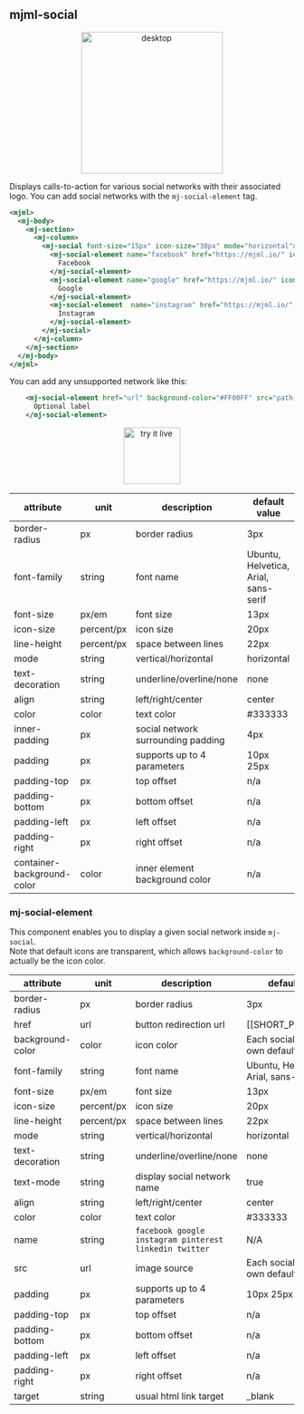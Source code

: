 ## mjml-social

<p align="center">
  <img src="https://cloud.githubusercontent.com/assets/6558790/12751360/0c78ce48-c9bd-11e5-98ca-4a2ac9e6341b.png" alt="desktop" style="width: 250px;"/>
</p>

Displays calls-to-action for various social networks with their associated logo. You can add social networks with the `mj-social-element` tag.

```xml
<mjml>
  <mj-body>
    <mj-section>
      <mj-column>
        <mj-social font-size="15px" icon-size="30px" mode="horizontal">
          <mj-social-element name="facebook" href="https://mjml.io/" icon-color="#4d4d4d">
            Facebook
          </mj-social-element>
          <mj-social-element name="google" href="https://mjml.io/" icon-color="#4d4d4d">
            Google
          </mj-social-element>
          <mj-social-element  name="instagram" href="https://mjml.io/" icon-color="#4d4d4d">
            Instagram
          </mj-social-element>
        </mj-social>
      </mj-column>
    </mj-section>
  </mj-body>
</mjml>
```

<aside class="notice">
  You can add any unsupported network like this:

```xml
    <mj-social-element href="url" background-color="#FF00FF" src="path-to-your-icon">
      Optional label
    </mj-social-element>
```
</aside>

<p align="center">
  <a href="https://mjml.io/try-it-live/components/social">
    <img width="100px" src="https://mjml.io/assets/img/svg/TRYITLIVE.svg" alt="try it live" />
  </a>
</p>

<!--
<aside class="notice">
  Note that you can disable default sharing option by adding <code class="prettyprint">:url</code> on any social network.
  Example: <code class="prettyprint">&lt;mj-social display="facebook" /&gt;</code> will render <code class="prettyprint">https://www.facebook.com/sharer/sharer.php?u=[[facebook-href]]</code> url, and <code class="prettyprint">&lt;mj-social display="facebook:url" /&gt;</code> will render <code class="prettyprint">[[facebook-href]]</code> url
</aside>
-->


attribute                   | unit        | description                   | default value
----------------------------|-------------|-------------------------------|---------------------------
border-radius               | px          | border radius                 | 3px
font-family                 | string      | font name                     | Ubuntu, Helvetica, Arial, sans-serif
font-size                   | px/em       | font size                     | 13px
icon-size                   | percent/px  | icon size                     | 20px
line-height                 | percent/px  | space between lines           | 22px
mode                        | string      | vertical/horizontal           | horizontal
text-decoration             | string      | underline/overline/none       | none
align                       | string      | left/right/center             | center
color                       | color       | text color                    | #333333
inner-padding               | px          | social network surrounding padding                 | 4px
padding                     | px          | supports up to 4 parameters                       | 10px 25px
padding-top                 | px          | top offset                         | n/a
padding-bottom              | px          | bottom offset                    | n/a
padding-left                | px          | left offset                      | n/a
padding-right               | px          | right offset                       | n/a
container-background-color  | color       | inner element background color                     | n/a

### mj-social-element

This component enables you to display a given social network inside `mj-social`.  
Note that default icons are transparent, which allows `background-color` to actually be the icon color.

attribute                   | unit        | description                   | default value
----------------------------|-------------|-------------------------------|---------------------------
border-radius               | px          | border radius                 | 3px
href                        | url         | button redirection url        | [[SHORT_PERMALINK]]
background-color            | color       | icon color                    | Each social `name` has its own default
font-family                 | string      | font name                     | Ubuntu, Helvetica, Arial, sans-serif
font-size                   | px/em       | font size                     | 13px
icon-size                   | percent/px  | icon size                     | 20px
line-height                 | percent/px  | space between lines           | 22px
mode                        | string      | vertical/horizontal           | horizontal
text-decoration             | string      | underline/overline/none       | none
text-mode                   | string      | display social network name   | true
align                       | string      | left/right/center             | center
color                       | color       | text color                    | #333333
name                        | string      | `facebook google instagram pinterest linkedin twitter` | N/A
src                         | url         | image source                  | Each social `name` has its own default
padding                     | px          | supports up to 4 parameters                       | 10px 25px
padding-top                 | px          | top offset                         | n/a
padding-bottom              | px          | bottom offset                    | n/a
padding-left                | px          | left offset                      | n/a
padding-right               | px          | right offset                       | n/a
target                      | string      | usual html link target              | \_blank
